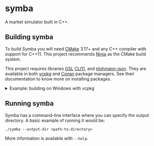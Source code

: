 # symba
A market simulator built in C++.

## Building symba
To build Symba you will need [CMake](https://cmake.org/) 3.17+ and any C++ compiler with support for C++11. This project recommends [Ninja](https://ninja-build.org/) as the CMake build system.

This project requires libraries [GSL](https://www.gnu.org/software/gsl/) [CLI11](https://github.com/CLIUtils/CLI11), and [nlohmann-json](https://github.com/nlohmann/json). They are available in both [vcpkg](https://github.com/microsoft/vcpkg) and [Conan](https://conan.io/) package managers. See their documentation to know more on installing packages.

<details><summary>Example: building on Windows with vcpkg</summary><p>

The following example builds Symba on Windows (cmd) using vcpkg and Ninja:

1. If your compiler is from Visual Studio, activate the x64 developer command prompt:
```
"<path-to-visualstudio>/VC/Auxiliary/Build/vcvars64.bat"
```

2. Install GSL using vcpkg:
```
"<path-to-vcpkg>/vcpkg" install gsl:x64-windows-static cli11:x64-windows-static nlohmann-json:x64-windows-static
```

3. Clone this project:
```
git clone https://github.com/andreasxp/symba
cd symba
```

4. Configure CMake in the build folder:
```
cmake -S . -B build -G "Ninja Multi-Config"
  -D CMAKE_CONFIGURATION_TYPES="Debug;Release"
  -D VCPKG_TARGET_TRIPLET=x64-windows-static
  -D CMAKE_TOOLCHAIN_FILE="<path-to-vcpkg>/scripts/buildsystems/vcpkg.cmake"
```

5. Build and install the project in Release configuration
```
cmake --build build --config Release
cmake --install build --config Release --prefix install
```

The executable can then be found in the `install/bin` directory.

</p></details>

## Running symba
Symba has a command-line interface where you can specify the output directory. A basic example of running it would be:
```
./symba --output-dir <path-to-directory>
```

More information is available with `--help`.
